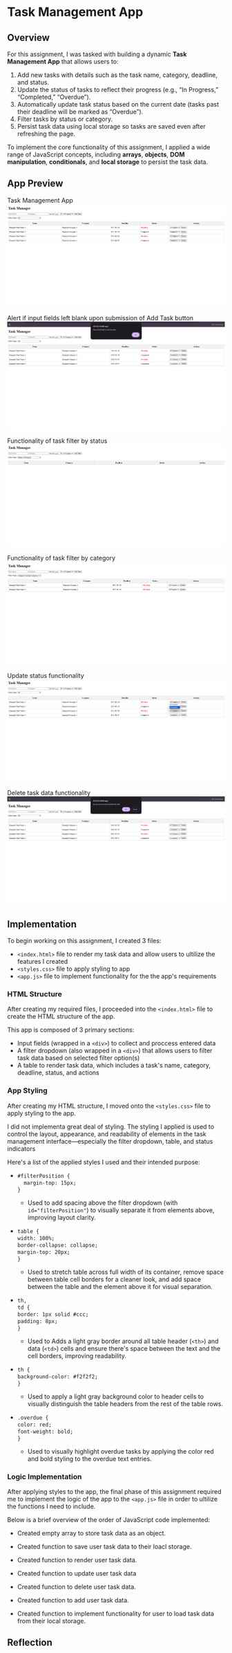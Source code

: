 # Task Management App

## Overview

For this assignment, I was tasked with building a dynamic **Task Management App** that allows users to:

1. Add new tasks with details such as the task name, category, deadline, and status.
2. Update the status of tasks to reflect their progress (e.g., “In Progress,” “Completed,” “Overdue”).
3. Automatically update task status based on the current date (tasks past their deadline will be marked as “Overdue”).
4. Filter tasks by status or category.
5. Persist task data using local storage so tasks are saved even after refreshing the page.

To implement the core functionality of this assignment, I applied a wide range of JavaScript concepts, including **arrays**, **objects**, **DOM manipulation**, **conditionals**, and **local storage** to persist the task data.

## App Preview

Task Management App
![Design preview for Task Management App](images/TaskManagementAppPreview.png)

Alert if input fields left blank upon submission of Add Task button
![Design preview for Task Management App](images/TaskManagementAppPreviewAlertIfInputFieldsLeftBlankUponSubmission.png)

Functionality of task filter by status
![Design preview for Task Management App](images/TaskManagementAppPreviewTaskDataFilteredToStatusInProgress.png)

Functionality of task filter by category
![Design preview for Task Management App](images/TaskManagementAppPreviewTaskDataFilteredByCategory.png)

Update status functionality
![Design preview for Task Management App](images/TaskManagementAppPreviewStatusChangeFunctionality.png)

Delete task data functionality
![Design preview for Task Management App](images/TaskManagementAppPreviewDeleteFunctionalityConfirmationMessage.png)

## Implementation

To begin working on this assignment, I created 3 files:

- `<index.html>` file to render my task data and allow users to ultilize the features I created
- `<styles.css>` file to apply styling to app
- `<app.js>` file to implement functionality for the the app's requirements

### HTML Structure

After creating my required files, I proceeded into the `<index.html>` file to create the HTML structure of the app.

This app is composed of 3 primary sections:

- Input fields (wrapped in a `<div>`) to collect and proccess entered data
- A filter dropdown (also wrapped in a `<div>`) that allows users to filter task data based on selected filter option(s)
- A table to render task data, which includes a task's name, category, deadline, status, and actions

### App Styling

After creating my HTML structure, I moved onto the `<styles.css>` file to apply styling to the app.

I did not implementa great deal of styling. The styling I applied is used to control the layout, appearance, and readability of elements in the task management interface—especially the filter dropdown, table, and status indicators

Here's a list of the applied styles I used and their intended purpose:

- ```
  #filterPosition {
    margin-top: 15px;
  }
  ```

  - Used to add spacing above the filter dropdown (with `id="filterPosition"`) to visually separate it from elements above, improving layout clarity.

- ```
  table {
  width: 100%;
  border-collapse: collapse;
  margin-top: 20px;
  }
  ```

  - Used to stretch table across full width of its container, remove space between table cell borders for a cleaner look, and add space between the table and the element above it for visual separation.

- ```
  th,
  td {
  border: 1px solid #ccc;
  padding: 8px;
  }
  ```

  - Used to Adds a light gray border around all table header (`<th>`) and data (`<td>`) cells and ensure there's space between the text and the cell borders, improving readability.

- ```
  th {
  background-color: #f2f2f2;
  }
  ```

  - Used to apply a light gray background color to header cells to visually distinguish the table headers from the rest of the table rows.

- ```
  .overdue {
  color: red;
  font-weight: bold;
  }
  ```

  - Used to visually highlight overdue tasks by applying the color red and bold styling to the overdue text entries.

### Logic Implementation

After applying styles to the app, the final phase of this assignment required me to implement the logic of the app to the `<app.js>` file in order to ultilize the functions I need to include.

Below is a brief overview of the order of JavaScript code implemented:

- Created empty array to store task data as an object.

- Created function to save user task data to their loacl storage.

- Created function to render user task data.

- Created function to update user task data

- Created function to delete user task data.

- Created function to add user task data.

- Created function to implement functionality for user to load task data from their local storage.

## Reflection
